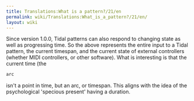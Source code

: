 ```yaml
---
title: Translations:What is a pattern?/21/en
permalink: wiki/Translations:What_is_a_pattern?/21/en/
layout: wiki
---
```


Since version 1.0.0, Tidal patterns can also respond to changing state
as well as progressing time. So the above represents the entire input to
a Tidal pattern, the current timespan, and the current state of external
controllers (whether MIDI controllers, or other software). What is
interesting is that the current time (the

``` Haskell
arc
```

isn't a point in time, but an arc, or timespan. This aligns with the
idea of the psychological 'specious present' having a duration.
